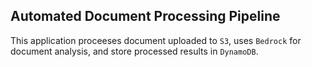 ## Automated Document Processing Pipeline

This application proceeses document uploaded to `S3`, uses `Bedrock` for document analysis, and store processed results in `DynamoDB`.
